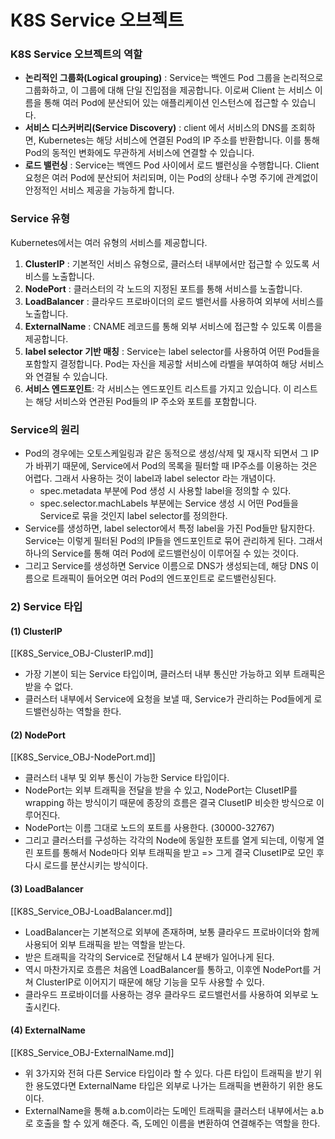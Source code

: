 # K8S Service 오브젝트 
### K8S Service 오브젝트의 역할
- **논리적인 그룹화(Logical grouping)** : Service는 백엔드 Pod 그룹을 논리적으로 그룹화하고, 이 그룹에 대해 단일 진입점을 제공합니다. 이로써 Client 는 서비스 이름을 통해 여러 Pod에 분산되어 있는 애플리케이션 인스턴스에 접근할 수 있습니다.
- **서비스 디스커버리(Service Discovery)** : client 에서 서비스의 DNS를 조회하면, Kubernetes는 해당 서비스에 연결된 Pod의 IP 주소를 반환합니다. 이를 통해 Pod의 동적인 변화에도 무관하게 서비스에 연결할 수 있습니다.
- **로드 밸런싱** : Service는 백엔드 Pod 사이에서  로드 밸런싱을 수행합니다. Client 요청은 여러 Pod에 분산되어 처리되며, 이는 Pod의 상태나 수명 주기에 관계없이 안정적인 서비스 제공을 가능하게 합니다.

### Service 유형
Kubernetes에서는 여러 유형의 서비스를 제공합니다.

1. **ClusterIP** : 기본적인 서비스 유형으로, 클러스터 내부에서만 접근할 수 있도록 서비스를 노출합니다.
2. **NodePort** : 클러스터의 각 노드의 지정된 포트를 통해 서비스를 노출합니다.
3. **LoadBalancer** : 클라우드 프로바이더의 로드 밸런서를 사용하여 외부에 서비스를 노출합니다.
4. **ExternalName** : CNAME 레코드를 통해 외부 서비스에 접근할 수 있도록 이름을 제공합니다.
5. **label selector 기반 매칭** : Service는 label selector를 사용하여 어떤 Pod들을 포함할지 결정합니다. Pod는 자신을 제공할 서비스에 라벨을 부여하여 해당 서비스와 연결될 수 있습니다.
6. **서비스 엔드포인트**: 각 서비스는 엔드포인트 리스트를 가지고 있습니다. 이 리스트는 해당 서비스와 연관된 Pod들의 IP 주소와 포트를 포함합니다.

### Service의 원리

- Pod의 경우에는 오토스케일링과 같은 동적으로 생성/삭제 및 재시작 되면서 그 IP가 바뀌기 때문에, Service에서 Pod의 목록을 필터할 때 IP주소를 이용하는 것은 어렵다. 그래서 사용하는 것이 label과 label selector 라는 개념이다.
  - spec.metadata 부분에 Pod 생성 시 사용할 label을 정의할 수 있다.
  - spec.selector.machLabels 부분에는 Service 생성 시 어떤 Pod들을 Service로 묶을 것인지 label selector를 정의한다.
- Service를 생성하면, label selector에서 특정 label을 가진 Pod들만 탐지한다. Service는 이렇게 필터된 Pod의 IP들을 엔드포인트로 묶어 관리하게 된다. 그래서 하나의 Service를 통해 여러 Pod에 로드밸런싱이 이루어질 수 있는 것이다.
- 그리고 Service를 생성하면 Service 이름으로 DNS가 생성되는데, 해당 DNS 이름으로 트래픽이 들어오면 여러 Pod의 엔드포인트로 로드밸런싱된다.

### 2) Service 타입

#### (1) ClusterIP 
[[K8S_Service_OBJ-ClusterIP.md]]
- 가장 기본이 되는 Service 타입이며, 클러스터 내부 통신만 가능하고 외부 트래픽은 받을 수 없다.
- 클러스터 내부에서 Service에 요청을 보낼 때, Service가 관리하는 Pod들에게 로드밸런싱하는 역할을 한다.

#### (2) NodePort
[[K8S_Service_OBJ-NodePort.md]]
- 클러스터 내부 및 외부 통신이 가능한 Service 타입이다.
- NodePort는 외부 트래픽을 전달을 받을 수 있고, NodePort는 ClusetIP를 wrapping 하는 방식이기 때문에 종장의 흐름은 결국 ClusetIP 비슷한 방식으로 이루어진다.
- NodePort는 이름 그대로 노드의 포트를 사용한다. (30000-32767)
- 그리고 클러스터를 구성하는 각각의 Node에 동일한 포트를 열게 되는데, 이렇게 열린 포트를 통해서 Node마다 외부 트래픽을 받고 => 그게 결국 ClusetIP로 모인 후 다시 로드를 분산시키는 방식이다.

#### (3) LoadBalancer
[[K8S_Service_OBJ-LoadBalancer.md]]
- LoadBalancer는 기본적으로 외부에 존재하며, 보통 클라우드 프로바이더와 함께 사용되어 외부 트래픽을 받는 역할을 받는다.
- 받은 트래픽을 각각의 Service로 전달해서 L4 분배가 일어나게 된다.
- 역시 마찬가지로 흐름은 처음엔 LoadBalancer를 통하고, 이후엔 NodePort를 거쳐 ClusterIP로 이어지기 때문에 해당 기능을 모두 사용할 수 있다.
- 클라우드 프로바이더를 사용하는 경우 클라우드 로드밸런서를 사용하여 외부로 노출시킨다.

#### (4) ExternalName
[[K8S_Service_OBJ-ExternalName.md]]
- 위 3가지와 전혀 다른 Service 타입이라 할 수 있다. 다른 타입이 트래픽을 받기 위한 용도였다면 ExternalName 타입은 외부로 나가는 트래픽을 변환하기 위한 용도이다.
- ExternalName을 통해 a.b.com이라는 도메인 트래픽을 클러스터 내부에서는 a.b로 호출을 할 수 있게 해준다. 즉, 도메인 이름을 변환하여 연결해주는 역할을 한다.